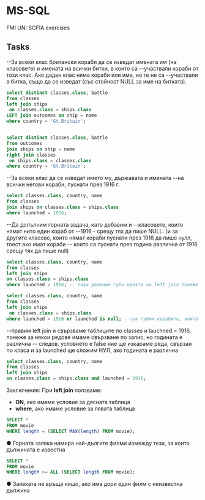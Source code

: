 # MS-SQL
FMI UNI SOFIA
exercises

## Tasks
--За всеки клас британски кораби да се изведат имената им (на класовете) и имената на всички битки, в които са
--участвали кораби от този клас. Ако даден клас няма кораби или има, но те не са
--участвали в битка, също да се изведат (със стойност NULL за име на битката).
```sql
select distinct classes.class, battle
from classes
left join ships
 on classes.class = ships.class
LEFT join outcomes on ship = name
where country = 'Gt.Britain';


select distinct classes.class, battle
from outcomes
join ships on ship = name
right join classes
 on ships.class = classes.class
where country = 'Gt.Britain';
```

--За всеки клас да се изведат името му, държавата и имената
--на всички негови кораби, пуснати през 1916 г.
```sql
select classes.class, country, name
from classes
join ships on classes.class = ships.class
where launched = 1916;
```

--Да допълним горната задача, като добавим и
--класовете, които нямат нито един кораб от
--1916 - срещу тях да пише NULL: (и за другите класове, които нямат кораби пуснати през 1916 да пише нулл, тоест ако имат кораби
-- които са пуснати през година различна от 1916 срещу тях да пише null)	
```sql
select classes.class, country, name
from classes
left join ships
on classes.class = ships.class
where launched = 1916; -- това решение губи идеята на left join понеже търси всички корабити през 1916 и ако има такива с null ги изпуска

select classes.class, country, name
from classes
left join ships
 on classes.class = ships.class
where launched = 1916 or launched is null; --тук губим корабите, които са пуснати през година различна от 1916 и срещу тях трябва да сложим null
```
--правим left join и свързваме таблиците по classes и lauchned = 1916, понеже за някои редове имаме свързване по запис, но годината е различна
-- следов. условието е false ние ще изкараме реда, свързан по класа и за launched ще сложим НУЛ, ако годината е различна
```sql
select classes.class, country, name
from classes
left join ships
on classes.class = ships.class and launched = 1916;
```
Заключение:
При **left join** ползваме:
- **ON**, ако имаме условие за дясната таблица
- **where**, ако имаме условие за лявата таблица
```sql
SELECT *
FROM movie
WHERE length = (SELECT MAX(length) FROM movie);
```
● Горната заявка намира най-дългите филми измежду тези, за
които дължината е известна
```sql
SELECT *
FROM movie
WHERE length >= ALL (SELECT length FROM movie);
```
● Заявката не връща нищо, ако има дори един филм с
неизвестна дължина



